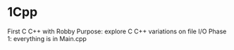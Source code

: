 # 1Cpp
First C C++ with Robby
Purpose: explore C C++ variations on file I/O
Phase 1: everything is in Main.cpp
